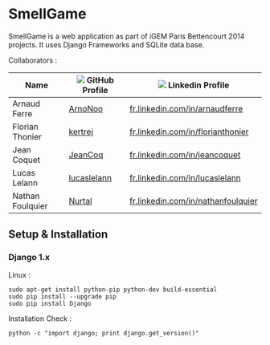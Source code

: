 # SmellGame

SmellGame is a web application as part of iGEM Paris Bettencourt 2014 projects. It uses Django Frameworks and SQLite data base.

Collaborators :

| Name             | ![](https://help.github.com/favicon.ico) GitHub Profile | ![](https://static.licdn.com/scds/common/u/images/logos/favicons/v1/favicon.ico) Linkedin Profile  |
| ---------------- | ------------------------------------------------------- | ---------------------------------------------------------------------------------------------------|
| Arnaud Ferre     | [ArnoNoo](https://github.com/ArnoNoo)                   |  [fr.linkedin.com/in/arnaudferre](http://fr.linkedin.com/in/arnaudferre)                           |
| Florian Thonier  | [kertrej](https://github.com/kertrej)                   |                                        [fr.linkedin.com/in/florianthonier](https://fr.linkedin.com/in/florianthonier)                           |
| Jean Coquet      | [JeanCoq](https://github.com/JeanCoq)                   |  [fr.linkedin.com/in/jeancoquet](http://fr.linkedin.com/in/jeancoquet)                             |
| Lucas Lelann     | [lucaslelann](https://github.com/lucaslelann)           |  [fr.linkedin.com/in/lucaslelann](https://www.linkedin.com/in/lucaslelann)                         |
| Nathan Foulquier | [Nurtal](https://github.com/Nurtal)                     |  [fr.linkedin.com/in/nathanfoulquier](http://fr.linkedin.com/pub/nathan-foulquier/87/72/1)         |

## Setup & Installation

### Django 1.x

Linux :

```
sudo apt-get install python-pip python-dev build-essential
sudo pip install --upgrade pip
sudo pip install Django
```

Installation Check :

```
python -c "import django; print django.get_version()"
```

